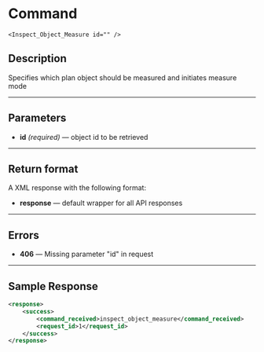 # Command

    <Inspect_Object_Measure id="" />

## Description

Specifies which plan object should be measured and initiates measure mode

***

## Parameters
- **id** _(required)_ — object id to be retrieved

***

## Return format
A XML response with the following format:

- **response** — default wrapper for all API responses

***

## Errors
- **406** — Missing parameter "id" in request
 
***

## Sample Response
```xml
<response>
	<success>
		<command_received>inspect_object_measure</command_received>
		<request_id>1</request_id>
	</success>
</response>
```
